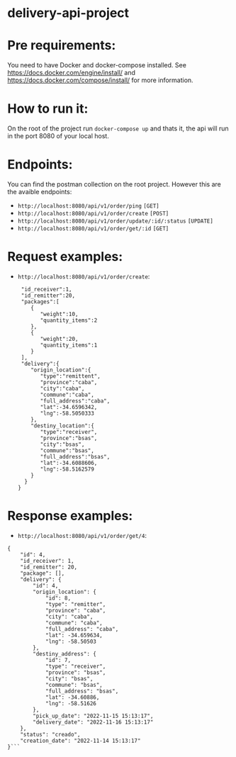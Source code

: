 # delivery-api-project

# Pre requirements:

You need to have Docker and docker-compose installed. See https://docs.docker.com/engine/install/ and https://docs.docker.com/compose/install/ for more information.

# How to run it:
On the root of the project run `docker-compose up` and thats it, the api will run in the port 8080 of your local host. 

# Endpoints:

You can find the postman collection on the root project. However this are the avaible endpoints:

- `http://localhost:8080/api/v1/order/ping` `[GET]`
- `http://localhost:8080/api/v1/order/create` `[POST]`
- `http://localhost:8080/api/v1/order/update/:id/:status` `[UPDATE]`
- `http://localhost:8080/api/v1/order/get/:id` `[GET]`

# Request examples:
  
- `http://localhost:8080/api/v1/order/create`: 

  ```{
   "id_receiver":1,
   "id_remitter":20,
   "packages":[
      {
         "weight":10,
         "quantity_items":2
      },
      {
         "weight":20,
         "quantity_items":1
      }
   ],
   "delivery":{
      "origin_location":{
         "type":"remittent",
         "province":"caba",
         "city":"caba",
         "commune":"caba",
         "full_address":"caba",
         "lat":-34.6596342,
         "lng":-58.5050333
      },
      "destiny_location":{
         "type":"receiver",
         "province":"bsas",
         "city":"bsas",
         "commune":"bsas",
         "full_address":"bsas",
         "lat":-34.6088606,
         "lng":-58.5162579
      }
    }
  }

# Response examples:

- `http://localhost:8080/api/v1/order/get/4`:

```
{
    "id": 4,
    "id_receiver": 1,
    "id_remitter": 20,
    "package": [],
    "delivery": {
        "id": 4,
        "origin_location": {
            "id": 8,
            "type": "remitter",
            "province": "caba",
            "city": "caba",
            "commune": "caba",
            "full_address": "caba",
            "lat": -34.659634,
            "lng": -58.50503
        },
        "destiny_address": {
            "id": 7,
            "type": "receiver",
            "province": "bsas",
            "city": "bsas",
            "commune": "bsas",
            "full_address": "bsas",
            "lat": -34.60886,
            "lng": -58.51626
        },
        "pick_up_date": "2022-11-15 15:13:17",
        "delivery_date": "2022-11-16 15:13:17"
    },
    "status": "creado",
    "creation_date": "2022-11-14 15:13:17"
}```
